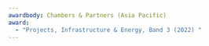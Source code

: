 ```yaml
---
awardbody: Chambers & Partners (Asia Pacific)
award:
  - "Projects, Infrastructure & Energy, Band 3 (2022) "
---
```

